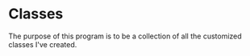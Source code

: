 # Classes
The purpose of this program is to be a collection of all the customized classes I've created.
